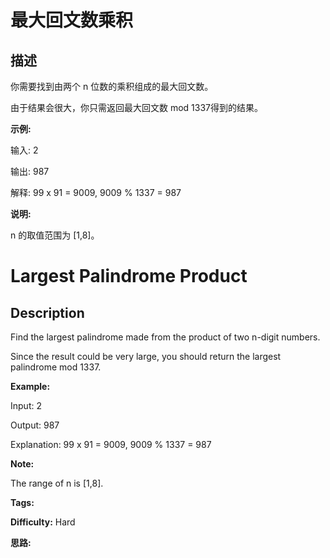 # 最大回文数乘积

## 描述

你需要找到由两个 n 位数的乘积组成的最大回文数。

由于结果会很大，你只需返回最大回文数 mod 1337得到的结果。

**示例:**

输入: 2

输出: 987

解释: 99 x 91 = 9009, 9009 % 1337 = 987

**说明:**

n 的取值范围为 [1,8]。



# Largest Palindrome Product

## Description



Find the largest palindrome made from the product of two n-digit numbers.

Since the result could be very large, you should return the largest palindrome mod 1337.



**Example:**

Input: 2

Output: 987

Explanation: 99 x 91 = 9009, 9009 % 1337 = 987



**Note:**

The range of n is [1,8].


**Tags:** 

**Difficulty:** Hard

**思路:**
